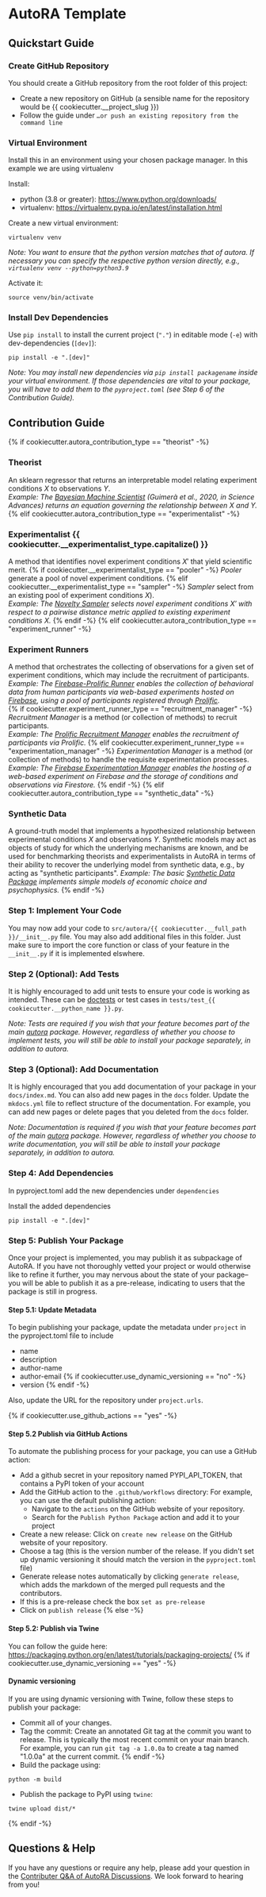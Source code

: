 # AutoRA Template

## Quickstart Guide

### Create GitHub Repository

You should create a GitHub repository from the root folder of this project:
- Create a new repository on GitHub (a sensible name for the repository would be {{ cookiecutter.__project_slug }})
- Follow the guide under `…or push an existing repository from the command line
` 

### Virtual Environment 
Install this in an environment using your chosen package manager. In this example we are using virtualenv

Install:
- python (3.8 or greater): https://www.python.org/downloads/
- virtualenv: https://virtualenv.pypa.io/en/latest/installation.html

Create a new virtual environment:
```shell
virtualenv venv
```
*Note: You want to ensure that the python version matches that of autora. If necessary 
you can specify the respective python version directly, e.g., ``virtualenv venv --python=python3.9``*

Activate it:
```shell
source venv/bin/activate
```

### Install Dev Dependencies

Use `pip install` to install the current project (`"."`) in editable mode (`-e`) with dev-dependencies (`[dev]`):
```shell
pip install -e ".[dev]"
```

*Note: You may install new dependencies via ``pip install packagename`` inside your virtual environment. If those
dependencies are vital to your package, you will have to add them to the ``pyproject.toml`` (see Step 6 of the 
Contribution Guide).*

## Contribution Guide

{% if cookiecutter.autora_contribution_type == "theorist" -%}
### Theorist
An sklearn regressor that returns an interpretable model relating experiment conditions $X$ to 
observations $Y$.<br>
*Example: The [Bayesian Machine Scientist](https://github.com/AutoResearch/autora-theorist-bms) (Guimerà et al., 2020, 
in Science Advances) returns an equation governing the relationship between $X$ and $Y$.* <br>
{% elif cookiecutter.autora_contribution_type == "experimentalist" -%}
### Experimentalist {{ cookiecutter.__experimentalist_type.capitalize() }}
A method that identifies novel experiment conditions $X'$ that yield scientific merit.
{% if cookiecutter.__experimentalist_type == "pooler" -%} 
*Pooler* generate a pool of novel experiment conditions.
{% elif cookiecutter.__experimentalist_type == "sampler" -%}
*Sampler* select from an existing pool of experiment conditions $X$).<br>
*Example: The [Novelty Sampler](https://github.com/AutoResearch/autora-novelty-sampler) selects novel experiment 
conditions $X'$ with respect to a pairwise distance metric applied to existing experiment conditions $X$.*
{% endif -%}
{% elif cookiecutter.autora_contribution_type == "experiment_runner" -%}
### Experiment Runners
A method that orchestrates the collecting of observations for a given set of 
experiment conditions, which may include the recruitment of participants.<br>
*Example: The [Firebase-Prolific Runner](https://github.com/AutoResearch/autora-experiment-runner-firebase-prolific) 
enables the collection of behavioral data from human participants via web-based experiments hosted on 
[Firebase](https://firebase.google.com/), using a pool of participants registered through
[Prolific](https://www.prolific.co/).* <br>
{% if cookiecutter.experiment_runner_type == "recruitment_manager" -%}
*Recruitment Manager* is a method (or collection of methods) to recruit participants.<br>
*Example: The [Prolific Recruitment Manager](https://github.com/AutoResearch/autora-experiment-runner-recruitment-manager-prolific)
enables the recruitment of participants via Prolific.*
{% elif cookiecutter.experiment_runner_type == "experimentation_manager" -%}
*Experimentation Manager* is a method (or collection of methods) to handle the requisite experimentation processes.<br>
*Example: The [Firebase Experimentation Manager](https://github.com/AutoResearch/autora-experiment-runner-experimentation-manager-firebase)
enables the hosting of a web-based experiment on Firebase and the storage of conditions and observations via Firestore.*
{% endif -%}
{% elif cookiecutter.autora_contribution_type == "synthetic_data" -%}
### Synthetic Data 
A ground-truth model that implements a hypothesized relationship between experimental conditions
$X$ and observations $Y$. Synthetic models may act as objects of study for which the underlying mechanisms are known, 
and be used for benchmarking theorists and experimentalists in AutoRA in terms of
their ability to recover the underlying model from synthetic data, e.g., by acting as "synthetic participants".
*Example: The basic [Synthetic Data Package](https://github.com/AutoResearch/autora-synthetic-data) implements simple models of economic choice and psychophysics.*
{% endif -%}

### Step 1: Implement Your Code

You may now add your code to `src/autora/{{ cookiecutter.__full_path }}/__init__.py` file. You may 
also add additional files in this folder. Just make sure to import the core function or class of your feature
in the `__init__.py` if it is implemented elswhere. 

### Step 2 (Optional): Add Tests

It is highly encouraged to add unit tests to ensure your code is working as intended. These can be [doctests](https://docs.python.org/3/library/doctest.html) or test cases in `tests/test_{{ cookiecutter.__python_name }}.py`.

*Note: Tests are required if you wish that your feature becomes part of the main 
[autora](https://github.com/AutoResearch/autora) package. However, regardless of whether you choose to implement tests, 
you will still be able to install your package separately, in addition to autora.* 

### Step 3 (Optional): Add Documentation

It is highly encouraged that you add documentation of your package in your `docs/index.md`. You can also add new pages 
in the `docs` folder. Update the `mkdocs.yml` file to reflect structure of the documentation. For example, you can add 
new pages or delete pages that you deleted from the `docs` folder.

*Note: Documentation is required if you wish that your feature becomes part of the main 
[autora](https://github.com/AutoResearch/autora) package. However, regardless of whether you choose to write
documentation, you will still be able to install your package separately, in addition to autora.*

### Step 4: Add Dependencies

In pyproject.toml add the new dependencies under `dependencies`

Install the added dependencies
```shell
pip install -e ".[dev]"
```

### Step 5: Publish Your Package

Once your project is implemented, you may publish it as subpackage of AutoRA. If you have not thoroughly vetted your project or would otherwise like to refine it further, you may 
nervous about the state of your package–you will be able to publish it as a pre-release, indicating to users that
the package is still in progress.

#### Step 5.1: Update Metadata

To begin publishing your package, update the metadata under `project` in the pyproject.toml file to include 
- name
- description
- author-name
- author-email
{% if cookiecutter.use_dynamic_versioning == "no" -%}
- version
{% endif -%}


Also, update the URL for the repository under `project.urls`.

{% if cookiecutter.use_github_actions == "yes" -%}
#### Step 5.2 Publish via GitHub Actions

To automate the publishing process for your package, you can use a GitHub action:
- Add a github secret in your repository named PYPI_API_TOKEN, that contains a PyPI token of your account
- Add the GitHub action to the `.github/workflows` directory: For example, you can use the default publishing action:
  - Navigate to the `actions` on the GitHub website of your repository.
  - Search for the `Publish Python Package` action and add it to your project
- Create a new release: Click on `create new release` on the GitHub website of your repository.
- Choose a tag (this is the version number of the release. If you didn't set up dynamic versioning it should match the version in the `pyproject.toml` file)
- Generate release notes automatically by clicking `generate release`, which adds the markdown of the merged pull requests and the contributors.
- If this is a pre-release check the box `set as pre-release`
- Click on `publish release`
{% else -%}
#### Step 5.2: Publish via Twine
You can follow the guide here: https://packaging.python.org/en/latest/tutorials/packaging-projects/
{% if cookiecutter.use_dynamic_versioning == "yes" -%}
#### Dynamic versioning
If you are using dynamic versioning with Twine, follow these steps to publish your package:
- Commit all of your changes.
- Tag the commit: Create an annotated Git tag at the commit you want to release. This is typically the most recent 
commit on your main branch. For example, you can run `git tag -a 1.0.0a` to create a tag named "1.0.0a" at the 
current commit.
{% endif -%}
- Build the package using:
```shell
python -m build
```
- Publish the package to PyPI using `twine`:
```shell
twine upload dist/*
```
{% endif -%}

## Questions & Help

If you have any questions or require any help, please add your question in the 
[Contributer Q&A of AutoRA Discussions](https://github.com/orgs/AutoResearch/discussions/categories/contributor-q-a).
We look forward to hearing from you!
